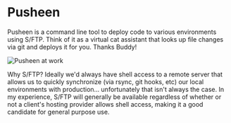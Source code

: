 # Pusheen
Pusheen is a command line tool to deploy code to various environments using S/FTP. Think of it as a virtual cat assistant that looks up file changes via git and deploys it for you. Thanks Buddy!

![Pusheen at work](http://i.imgur.com/pCzzsma.gif "Pusheen at work")

Why S/FTP? Ideally we'd always have shell access to a remote server that allows us to quickly synchronize (via rsync, git hooks, etc) our local environments with production... unfortunately that isn't always the case.
In my experience, S/FTP will generally be available regardless of whether or not a client's hosting provider allows shell access, making it a good candidate for general purpose use.
